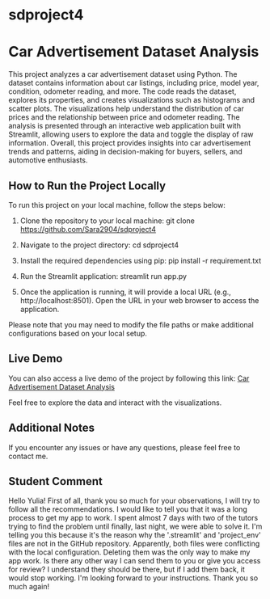 # sdproject4
# Car Advertisement Dataset Analysis

This project analyzes a car advertisement dataset using Python. The dataset contains information about car listings, including price, model year, condition, odometer reading, and more. The code reads the dataset, explores its properties, and creates visualizations such as histograms and scatter plots. The visualizations help understand the distribution of car prices and the relationship between price and odometer reading. The analysis is presented through an interactive web application built with Streamlit, allowing users to explore the data and toggle the display of raw information. Overall, this project provides insights into car advertisement trends and patterns, aiding in decision-making for buyers, sellers, and automotive enthusiasts.

## How to Run the Project Locally

To run this project on your local machine, follow the steps below:

1. Clone the repository to your local machine:
git clone https://github.com/Sara2904/sdproject4

2. Navigate to the project directory:
cd sdproject4

3. Install the required dependencies using pip:
pip install -r requirement.txt

4. Run the Streamlit application:
streamlit run app.py

5. Once the application is running, it will provide a local URL (e.g., http://localhost:8501). Open the URL in your web browser to access the application.

Please note that you may need to modify the file paths or make additional configurations based on your local setup.

## Live Demo

You can also access a live demo of the project by following this link: [Car Advertisement Dataset Analysis](https://sdproject.onrender.com)

Feel free to explore the data and interact with the visualizations.

## Additional Notes

If you encounter any issues or have any questions, please feel free to contact me.

## Student Comment 

Hello Yulia! First of all, thank you so much for your observations, I will try to follow all the recommendations. I would like to tell you that it was a long process to get my app to work. I spent almost 7 days with two of the tutors trying to find the problem until finally, last night, we were able to solve it. I'm telling you this because it's the reason why the '.streamlit' and 'project_env' files are not in the GitHub repository. Apparently, both files were conflicting with the local configuration. Deleting them was the only way to make my app work. Is there any other way I can send them to you or give you access for review? I understand they should be there, but if I add them back, it would stop working. I'm looking forward to your instructions. Thank you so much again!


